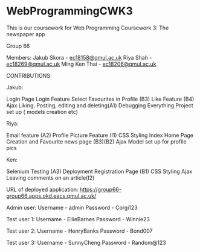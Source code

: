 # WebProgrammingCWK3

This is our coursework for Web Programming Coursework 3: The newspaper app

Group 66

Members:
Jakub Skora - ec18158@qmul.ac.uk
Riya Shah - ec18269@qmul.ac.uk
Ming Ken Thai - ec18206@qmul.ac.uk


CONTRIBUTIONS:

Jakub:

Login Page
Login Feature
Select Favourites in Profile (B3)
Like Feature (B4)
Ajax Liking, Posting, editing and deleting(A1)
Debugging Everything
Project set up ( models creation etc)

Riya:

Email feature (A2)
Profile Picture Feature (I1)
CSS Styling
Index Home Page Creation and Favourite news page (B3)(B2)
Ajax
Model set up for profile pics

Ken:

Selenium Testing (A3)
Deployment
Registration Page (B1)
CSS Styling
Ajax
Leaving comments on an article(I2)



URL of deployed application:
https://group66-group66.apps.okd.eecs.qmul.ac.uk/

Admin user:
Username - admin
Password - Corgi123

Test user 1:
Username - EllieBarnes
Password - Winnie23

Test user 2:
Username - HenryBanks
Password - Bond007

Test user 3:
Username - SunnyCheng
Password - Random@123
